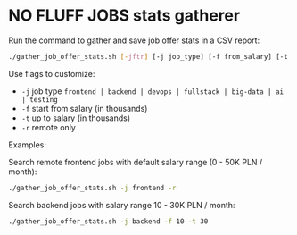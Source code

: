 # NO FLUFF JOBS stats gatherer

Run the command to gather and save job offer stats in a CSV report:
```sh
./gather_job_offer_stats.sh [-jftr] [-j job_type] [-f from_salary] [-t to_salary] [-r remote]
```

Use flags to customize:
- `-j` job type `frontend | backend | devops | fullstack | big-data | ai | testing`
- `-f` start from salary (in thousands)
- `-t` up to salary (in thousands)
- `-r` remote only

Examples:

Search remote frontend jobs with default salary range (0 - 50K PLN / month):
```sh
./gather_job_offer_stats.sh -j frontend -r
```

Search backend jobs with salary range 10 - 30K PLN / month:
```sh
./gather_job_offer_stats.sh -j backend -f 10 -t 30
```
